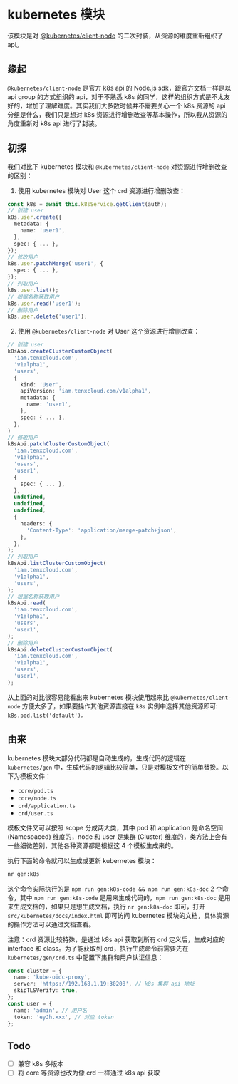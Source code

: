 # kubernetes 模块

该模块是对 [@kubernetes/client-node](https://github.com/kubernetes-client/javascript) 的二次封装，从资源的维度重新组织了 api。

## 缘起

`@kubernetes/client-node` 是官方 k8s api 的 Node.js sdk，跟[官方文档](https://kubernetes.io/docs/reference/generated/kubernetes-api/v1.24/#-strong-api-groups-strong-)一样是以 api group 的方式组织的 api，对于不熟悉 k8s 的同学，这样的组织方式是不太友好的，增加了理解难度。其实我们大多数时候并不需要关心一个 k8s 资源的 api 分组是什么，我们只是想对 k8s 资源进行增删改查等基本操作，所以我从资源的角度重新对 k8s api 进行了封装。

## 初探

我们对比下 kubernetes 模块和 `@kubernetes/client-node` 对资源进行增删改查的区别：

1. 使用 kubernetes 模块对 User 这个 crd 资源进行增删改查：

```ts
const k8s = await this.k8sService.getClient(auth);
// 创建 user
k8s.user.create({
  metadata: {
    name: 'user1',
  },
  spec: { ... },
});
// 修改用户
k8s.user.patchMerge('user1', {
  spec: { ... },
});
// 列取用户
k8s.user.list();
// 根据名称获取用户
k8s.user.read('user1');
// 删除用户
k8s.user.delete('user1');
```

2. 使用 `@kubernetes/client-node` 对 User 这个资源进行增删改查：

```ts
// 创建 user
k8sApi.createClusterCustomObject(
  'iam.tenxcloud.com',
  'v1alpha1',
  'users',
  {
    kind: 'User',
    apiVersion: 'iam.tenxcloud.com/v1alpha1',
    metadata: {
      name: 'user1',
    },
    spec: { ... },
  },
)
// 修改用户
k8sApi.patchClusterCustomObject(
  'iam.tenxcloud.com',
  'v1alpha1',
  'users',
  'user1',
  {
    spec: { ... },
  },
  undefined,
  undefined,
  undefined,
  {
    headers: {
      'Content-Type': 'application/merge-patch+json',
    },
  },
);
// 列取用户
k8sApi.listClusterCustomObject(
  'iam.tenxcloud.com',
  'v1alpha1',
  'users',
);
// 根据名称获取用户
k8sApi.read(
  'iam.tenxcloud.com',
  'v1alpha1',
  'users',
  'user1',
);
// 删除用户
k8sApi.deleteClusterCustomObject(
  'iam.tenxcloud.com',
  'v1alpha1',
  'users',
  'user1',
);
```

从上面的对比很容易能看出来 kubernetes 模块使用起来比 `@kubernetes/client-node` 方便太多了，如果要操作其他资源直接在 `k8s` 实例中选择其他资源即可: `k8s.pod.list('default')`。

## 由来

kubernetes 模块大部分代码都是自动生成的，生成代码的逻辑在 `kubernetes/gen` 中，生成代码的逻辑比较简单，只是对模板文件的简单替换。以下为模板文件：

- `core/pod.ts`
- `core/node.ts`
- `crd/application.ts`
- `crd/user.ts`

模板文件又可以按照 scope 分成两大类，其中 pod 和 application 是命名空间 (Namespaced) 维度的，node 和 user 是集群 (Cluster) 维度的，类方法上会有一些细微差别，其他各种资源都是根据这 4 个模板生成来的。

执行下面的命令就可以生成或更新 kubernetes 模块：

```sh
nr gen:k8s
```

这个命令实际执行的是 `npm run gen:k8s-code && npm run gen:k8s-doc` 2 个命令，其中 `npm run gen:k8s-code` 是用来生成代码的，`npm run gen:k8s-doc` 是用来生成文档的，如果只是想生成文档，执行 `nr gen:k8s-doc` 即可，打开 `src/kubernetes/docs/index.html` 即可访问 kubernetes 模块的文档，具体资源的操作方法可以通过文档查看。

注意：crd 资源比较特殊，是通过 k8s api 获取到所有 crd 定义后，生成对应的 interface 和 class。为了能获取到 crd，执行生成命令前需要先在 `kubernetes/gen/crd.ts` 中配置下集群和用户认证信息：

```ts
const cluster = {
  name: 'kube-oidc-proxy',
  server: 'https://192.168.1.19:30208', // k8s 集群 api 地址
  skipTLSVerify: true,
};
const user = {
  name: 'admin', // 用户名
  token: 'eyJh.xxx', // 对应 token
};
```

## Todo

- [ ] 兼容 k8s 多版本
- [ ] 将 core 等资源也改为像 crd 一样通过 k8s api 获取
